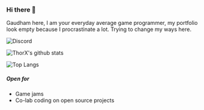 ### Hi there 👋

Gaudham here, I am your everyday average game programmer, my portfolio look empty because I procrastinate a lot. Trying to change my ways here.

![Discord](https://img.shields.io/discord/751826048689373184?label=chat)

![ThorX's github stats](https://github-readme-stats.vercel.app/api?username=thorx2&show_icons=true&theme=radical)

![Top Langs](https://github-readme-stats.vercel.app/api/top-langs/?username=thorx2&theme=buefy&layout=compact)

##### Open for
- Game jams
- Co-lab coding on open source projects

<!--
**thorx2/thorx2** is a ✨ _special_ ✨ repository because its `README.md` (this file) appears on your GitHub profile.

Here are some ideas to get you started:

- 🔭 I’m currently working on ...
- 🌱 I’m currently learning ...
- 👯 I’m looking to collaborate on ...
- 🤔 I’m looking for help with ...
- 💬 Ask me about ...
- 📫 How to reach me: ...
- 😄 Pronouns: ...
- ⚡ Fun fact: ...

Title image credits:<br>
_Image by <a href="https://pixabay.com/users/pinwhalestock-13691058/?utm_source=link-attribution&amp;utm_medium=referral&amp;utm_campaign=image&amp;utm_content=4518354">Kevin Sanderson</a> from <a href="https://pixabay.com/?utm_source=link-attribution&amp;utm_medium=referral&amp;utm_campaign=image&amp;utm_content=4518354">Pixabay</a>_
-->
